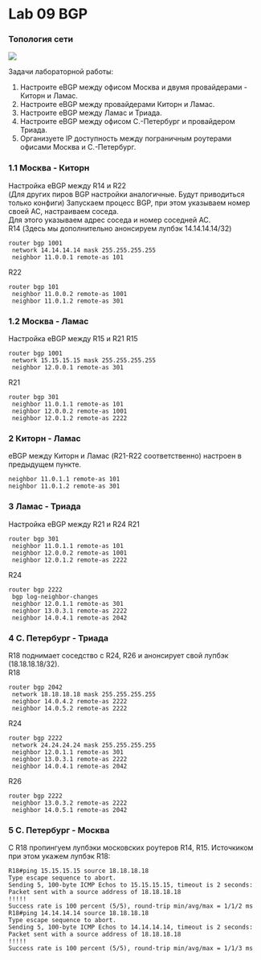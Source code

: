 # Lab 09 BGP

### Топология сети
<image src="scheme.png">

Задачи лабораторной работы:  

1. Настроите eBGP между офисом Москва и двумя провайдерами - Киторн и Ламас.
2. Настроите eBGP между провайдерами Киторн и Ламас.
3. Настроите eBGP между Ламас и Триада.
4. Настроите eBGP между офисом С.-Петербург и провайдером Триада.
5. Организуете IP доступность между пограничным роутерами офисами Москва и С.-Петербург.

### 1.1 Москва - Киторн  
Настройка eBGP между R14 и R22  
(Для других пиров BGP настройки аналогичные. Будут приводиться только конфиги)
Запускаем процесс BGP, при этом указываем номер своей АС, настраиваем соседа.  
Для этого указываем адрес соседа и номер соседней АС.  
R14 (Здесь мы дополнительно анонсируем лупбэк 14.14.14.14/32)
```
router bgp 1001
 network 14.14.14.14 mask 255.255.255.255
 neighbor 11.0.0.1 remote-as 101
```
R22  
```
router bgp 101
 neighbor 11.0.0.2 remote-as 1001
 neighbor 11.0.1.2 remote-as 301
```

### 1.2 Москва - Ламас  
Настройка eBGP между R15 и R21
R15  
```
router bgp 1001
 network 15.15.15.15 mask 255.255.255.255
 neighbor 12.0.0.1 remote-as 301
```
R21  
```
router bgp 301
 neighbor 11.0.1.1 remote-as 101
 neighbor 12.0.0.2 remote-as 1001
 neighbor 12.0.1.2 remote-as 2222
```

### 2 Киторн - Ламас
eBGP между Киторн и Ламас (R21-R22 соответственно) настроен в предыдущем пункте.  
```
neighbor 11.0.1.1 remote-as 101
neighbor 11.0.1.2 remote-as 301
```

### 3 Ламас - Триада 
Настройка eBGP между R21 и R24
R21  
```
router bgp 301
 neighbor 11.0.1.1 remote-as 101
 neighbor 12.0.0.2 remote-as 1001
 neighbor 12.0.1.2 remote-as 2222
```
R24
```
router bgp 2222
 bgp log-neighbor-changes
 neighbor 12.0.1.1 remote-as 301
 neighbor 13.0.3.1 remote-as 2222
 neighbor 14.0.4.1 remote-as 2042
```

### 4 С. Петербург - Триада
R18 поднимает соседство с R24, R26 и анонсирует свой лупбэк (18.18.18.18/32).  
R18
```
router bgp 2042
 network 18.18.18.18 mask 255.255.255.255
 neighbor 14.0.4.2 remote-as 2222
 neighbor 14.0.5.2 remote-as 2222
```
R24
```
router bgp 2222
 network 24.24.24.24 mask 255.255.255.255
 neighbor 12.0.1.1 remote-as 301
 neighbor 13.0.3.1 remote-as 2222
 neighbor 14.0.4.1 remote-as 2042
```
R26
```
router bgp 2222
 neighbor 13.0.3.2 remote-as 2222
 neighbor 14.0.5.1 remote-as 2042
```

### 5 С. Петербург - Москва
С R18 пропингуем лупбэки московских роутеров R14, R15. Источкиком при этом укажем лупбэк R18:
```
R18#ping 15.15.15.15 source 18.18.18.18
Type escape sequence to abort.
Sending 5, 100-byte ICMP Echos to 15.15.15.15, timeout is 2 seconds:
Packet sent with a source address of 18.18.18.18
!!!!!
Success rate is 100 percent (5/5), round-trip min/avg/max = 1/1/2 ms
R18#ping 14.14.14.14 source 18.18.18.18
Type escape sequence to abort.
Sending 5, 100-byte ICMP Echos to 14.14.14.14, timeout is 2 seconds:
Packet sent with a source address of 18.18.18.18
!!!!!
Success rate is 100 percent (5/5), round-trip min/avg/max = 1/1/3 ms
```


















